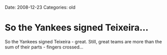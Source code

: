 Date: 2008-12-23
Categories: old

# So the Yankees signed Teixeira...

So the Yankees signed Teixeira - great. Still, great teams are more than the sum of their parts - fingers crossed...
